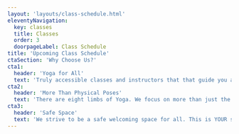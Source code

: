 ```yaml
---
layout: 'layouts/class-schedule.html'
eleventyNavigation:
  key: classes
  title: Classes
  order: 3
  doorpageLabel: Class Schedule
title: 'Upcoming Class Schedule'
ctaSection: 'Why Choose Us?'
cta1:
  header: 'Yoga for All'
  text: 'Truly accessible classes and instructors that that guide you at your level.'
cta2:
  header: 'More Than Physical Poses'
  text: 'There are eight limbs of Yoga. We focus on more than just the physical aspect.'
cta3:
  header: 'Safe Space'
  text: 'We strive to be a safe welcoming space for all. This is YOUR studio to grow, heal, and learn.'
---
```

